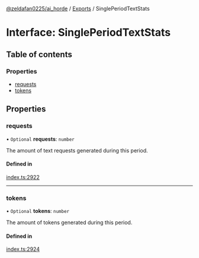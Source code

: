 [@zeldafan0225/ai_horde](../README.md) / [Exports](../modules.md) / SinglePeriodTextStats

# Interface: SinglePeriodTextStats

## Table of contents

### Properties

- [requests](SinglePeriodTextStats.md#requests)
- [tokens](SinglePeriodTextStats.md#tokens)

## Properties

### requests

• `Optional` **requests**: `number`

The amount of text requests generated during this period.

#### Defined in

[index.ts:2922](https://github.com/ZeldaFan0225/ai_horde/blob/bd3c116/index.ts#L2922)

___

### tokens

• `Optional` **tokens**: `number`

The amount of tokens generated during this period.

#### Defined in

[index.ts:2924](https://github.com/ZeldaFan0225/ai_horde/blob/bd3c116/index.ts#L2924)
